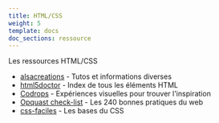 ```yaml
---
title: HTML/CSS
weight: 5
template: docs
doc_sections: ressource
---
```


Les ressources HTML/CSS

* [alsacreations](https://www.alsacreations.com/tutoriels/) - Tutos et informations diverses
* [html5doctor](http://html5doctor.com/element-index/) - Index de tous les éléments HTML
* [Codrops](https://tympanus.net/codrops/category/playground/) - Expériences visuelles pour trouver l'inspiration
* [Opquast check-list](https://checklists.opquast.com/fr/qualiteweb/) - Les 240 bonnes pratiques du web
* [css-faciles](http://www.css-faciles.com/premiers-pas-css.php) - Les bases du CSS
